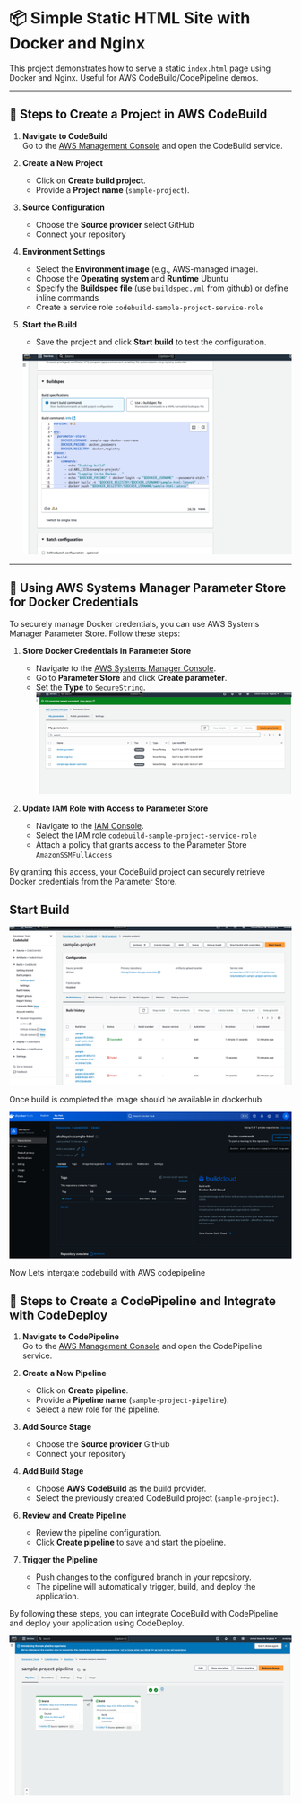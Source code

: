 # 📦 Simple Static HTML Site with Docker and Nginx

This project demonstrates how to serve a static `index.html` page using Docker and Nginx. Useful for AWS CodeBuild/CodePipeline demos.

---


## 🚀 Steps to Create a Project in AWS CodeBuild

1. **Navigate to CodeBuild**  
    Go to the [AWS Management Console](https://aws.amazon.com/console/) and open the CodeBuild service.

2. **Create a New Project**  
    - Click on **Create build project**.
    - Provide a **Project name** (`sample-project`).

3. **Source Configuration**  
    - Choose the **Source provider** select GitHub
    - Connect your repository

4. **Environment Settings**  
    - Select the **Environment image** (e.g., AWS-managed image).
    - Choose the **Operating system** and **Runtime** Ubuntu
    - Specify the **Buildspec file** (use `buildspec.yml` from github) or define inline commands
    - Create a service role `codebuild-sample-project-service-role`

5. **Start the Build**  
    - Save the project and click **Start build** to test the configuration.

    ![alt text](images/pipeline.png)

---  

## 🔑 Using AWS Systems Manager Parameter Store for Docker Credentials

To securely manage Docker credentials, you can use AWS Systems Manager Parameter Store. Follow these steps:

1. **Store Docker Credentials in Parameter Store**  
    - Navigate to the [AWS Systems Manager Console](https://console.aws.amazon.com/systems-manager/).
    - Go to **Parameter Store** and click **Create parameter**.
    - Set the **Type** to `SecureString`.
    ![alt text](images/systemmanager.png)

2. **Update IAM Role with Access to Parameter Store**  
    - Navigate to the [IAM Console](https://console.aws.amazon.com/iam/).
    - Select the IAM role  `codebuild-sample-project-service-role `
    - Attach a policy that grants access to the Parameter Store `AmazonSSMFullAccess`    

By granting this access, your CodeBuild project can securely retrieve Docker credentials from the Parameter Store.


## Start Build

![alt text](images/build.png)

Once build is completed the image should be available in dockerhub

![alt text](images/dockerhub.png)


Now Lets intergate codebuild with AWS codepipeline

## 🔄 Steps to Create a CodePipeline and Integrate with CodeDeploy

1. **Navigate to CodePipeline**  
    Go to the [AWS Management Console](https://aws.amazon.com/console/) and open the CodePipeline service.

2. **Create a New Pipeline**  
    - Click on **Create pipeline**.
    - Provide a **Pipeline name** (`sample-project-pipeline`).
    - Select a new role for the pipeline.

3. **Add Source Stage**  
    - Choose the **Source provider** GitHub
    - Connect your repository

4. **Add Build Stage**  
    - Choose **AWS CodeBuild** as the build provider.
    - Select the previously created CodeBuild project (`sample-project`).

<!-- 5. **Add Deploy Stage**  
    - Choose **AWS CodeDeploy** as the deploy provider.
    - Select the application and deployment group configured in CodeDeploy. -->

6. **Review and Create Pipeline**  
    - Review the pipeline configuration.
    - Click **Create pipeline** to save and start the pipeline.

7. **Trigger the Pipeline**  
    - Push changes to the configured branch in your repository.
    - The pipeline will automatically trigger, build, and deploy the application.

By following these steps, you can integrate CodeBuild with CodePipeline and deploy your application using CodeDeploy.

![alt text](images/codepipeline.png)